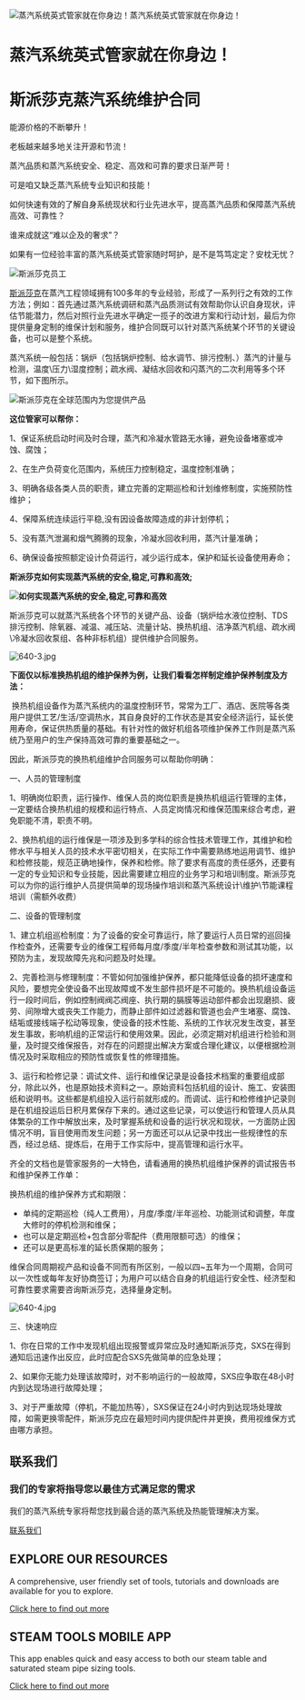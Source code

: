 
![蒸汽系统英式管家就在你身边！](/d/file/p/2015-04-20/fa7e21ea26498c60f21be966388fba47.jpg)蒸汽系统英式管家就在你身边！

# 蒸汽系统英式管家就在你身边！

# 斯派莎克蒸汽系统维护合同

能源价格的不断攀升！

老板越来越多地关注开源和节流！

蒸汽品质和蒸汽系统安全、稳定、高效和可靠的要求日渐严苛！

可是咱又缺乏蒸汽系统专业知识和技能！

如何快速有效的了解自身系统现状和行业先进水平，提高蒸汽品质和保障蒸汽系统高效、可靠性？

谁来成就这“难以企及的奢求”？

如果有一位经验丰富的蒸汽系统英式管家随时呵护，是不是笃笃定定？安枕无忧？

![斯派莎克员工](http://www.spiraxsarco.org/d/file/News/d4d2c49fabfc79f7a3c0eaa0de49a2c4.jpg)

[斯派莎克](http://www.spiraxsarco.org)在蒸汽工程领域拥有100多年的专业经验，形成了一系列行之有效的工作方法；例如：首先通过蒸汽系统调研和蒸汽品质测试有效帮助你认识自身现状，评估节能潜力，然后对照行业先进水平确定一揽子的改进方案和行动计划，最后为你提供量身定制的维保计划和服务，维护合同既可以针对蒸汽系统某个环节的关键设备，也可以是整个系统。

蒸汽系统一般包括：锅炉（包括锅炉控制、给水调节、排污控制、）蒸汽的计量与检测，温度\\压力\\湿度控制；疏水阀、凝结水回收和闪蒸汽的二次利用等多个环节，如下图所示。

![斯派莎克在全球范围内为您提供产品](http://www.spiraxsarco.org/d/file/News/17d9652c3d539a5320420a6820a46a8a.jpg)

**这位管家可以帮你：**

1、保证系统启动时间及时合理，蒸汽和冷凝水管路无水锤，避免设备堵塞或冲蚀、腐蚀；

2、在生产负荷变化范围内，系统压力控制稳定，温度控制准确；

3、明确各级各类人员的职责，建立完善的定期巡检和计划维修制度，实施预防性维护；

4、保障系统连续运行平稳,没有因设备故障造成的非计划停机；

5、没有蒸汽泄漏和烟气腾腾的现象，冷凝水回收利用，蒸汽计量准确；

6、确保设备按照额定设计负荷运行，减少运行成本，保护和延长设备使用寿命；

**斯派莎克如何实现蒸汽系统的安全,稳定,可靠和高效;**

**![如何实现蒸汽系统的安全,稳定,可靠和高效](http://www.spiraxsarco.org/d/file/News/39f43858bc5d6575985ed88dfc974c17.jpg)**

斯派莎克可以就蒸汽系统各个环节的关键产品、设备（锅炉给水液位控制、TDS排污控制、除氧器、减温、减压站、流量计站、换热机组、洁净蒸汽机组、疏水阀\\冷凝水回收泵组、各种非标机组）提供维护合同服务。

![640-3.jpg](http://www.spiraxsarco.org/d/file/News/387b032987788098136fb23fa31c2b6a.jpg)

**下面仅以标准换热机组的维护保养为例，让我们看看怎样制定维护保养制度及方法：**

 换热机组设备作为蒸汽系统内的温度控制环节，常常为工厂、酒店、医院等各类用户提供工艺/生活/空调热水，其自身良好的工作状态是其安全经济运行，延长使用寿命，保证供热质量的基础。有针对性的做好机组各项维护保养工作则是蒸汽系统乃至用户的生产保持高效可靠的重要基础之一。

因此，斯派莎克的换热机组维护合同服务可以帮助你明确：

一、人员的管理制度

1、明确岗位职责，运行操作、维保人员的岗位职责是换热机组运行管理的主体，一定要结合换热机组的规模和运行特点、人员定岗情况和维保范围来综合考虑，避免职能不清，职责不明。

2、换热机组的运行维保是一项涉及到多学科的综合性技术管理工作，其维护和检修水平与相关人员的技术水平密切相关，在实际工作中需要熟练地运用调节、维护和检修技能，规范正确地操作，保养和检修。除了要求有高度的责任感外，还要有一定的专业知识和专业技能，因此需要建立相应的业务学习和培训制度。斯派莎克可以为你的运行维护人员提供简单的现场操作培训和蒸汽系统设计\\维护\\节能课程培训（需额外收费）

二、设备的管理制度

1、建立机组巡检制度：为了设备的安全可靠运行，除了要运行人员日常的巡回操作检查外，还需要专业的维保工程师每月度/季度/半年检查参数和测试其功能，以预防为主，发现故障先兆和问题及时处理。

2、完善检测与修理制度：不管如何加强维护保养，都只能降低设备的损坏速度和风险，要想完全使设备不出现故障或不发生部件损坏是不可能的。换热机组设备运行一段时间后，例如控制阀阀芯阀座、执行期的膈膜等运动部件都会出现磨损、疲劳、间隙增大或丧失工作能力，而静止部件如过滤器和管道也会产生堵塞、腐蚀、结垢或接线端子松动等现象，使设备的技术性能、系统的工作状况发生改变，甚至发生事故，影响机组的正常运行和使用效果。因此，必须定期对机组进行检验和测量，及时提交维保报告，对存在的问题提出解决方案或合理化建议，以便根据检测情况及时采取相应的预防性或恢复性的修理措施。

3、运行和检修记录：调试文件、运行和维保记录是设备技术档案的重要组成部分，除此以外，也是原始技术资料之一。原始资料包括机组的设计、施工、安装图纸和说明书。这些都是机组投入运行前就形成的。而调试、运行和检修维护记录则是在机组投运后日积月累保存下来的。通过这些记录，可以使运行和管理人员从具体繁杂的工作中解放出来，及时掌握系统和设备的运行状况和现状，一方面防止因情况不明，盲目使用而发生问题；另一方面还可以从记录中找出一些规律性的东西，经过总结、提炼后，在用于工作实际中，提高管理和运行水平。

齐全的文档也是管家服务的一大特色，请看通用的换热机组维护保养的调试报告书和维护保养工作单：

换热机组的维护保养方式和期限：

-   单纯的定期巡检（纯人工费用），月度/季度/半年巡检、功能测试和调整，年度大修时的停机检测和维保；
-   也可以是定期巡检+包含部分零配件（费用限额可选）的维保；
-   还可以是更高标准的延长质保期的服务；

维保合同周期视产品和设备不同而有所区别，一般以四~五年为一个周期，合同可以一次性或每年友好协商签订；为用户可以结合自身的机组运行安全性、经济型和可靠性要求需要咨询斯派莎克，选择量身定制。

![640-4.jpg](http://www.spiraxsarco.org/d/file/News/de7bc48238b8d7c3f93e0b8bf3b8bf8d.jpg)

三、快速响应

1、你在日常的工作中发现机组出现报警或异常应及时通知斯派莎克，SXS在得到通知后迅速作出反应，此时应配合SXS先做简单的应急处理；

2、如果你无能力处理该故障时，对不影响运行的一般故障，SXS应争取在48小时内到达现场进行故障处理；

3、对于严重故障（停机，不能加热等），SXS保证在24小时内到达现场处理故障，如需更换零配件，斯派莎克应在最短时间内提供配件并更换，费用视维保方式由哪方承担。

## 联系我们

### 我们的专家将指导您以最佳方式满足您的需求

我们的蒸汽系统专家将帮您找到最合适的蒸汽系统及热能管理解决方案。

[联系我们](/Contact/)

## EXPLORE OUR RESOURCES

A comprehensive, user friendly set of tools, tutorials and downloads are available for you to explore.

[Click here to find out more](#)

## STEAM TOOLS MOBILE APP

This app enables quick and easy access to both our steam table and saturated steam pipe sizing tools.

[Click here to find out more](#)

